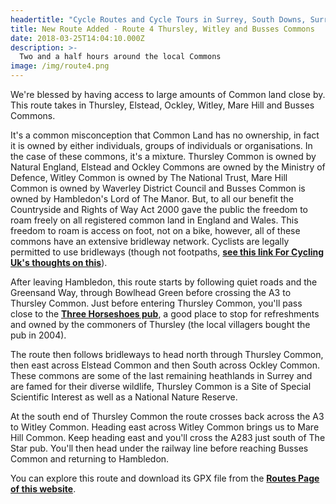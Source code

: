 ```yaml
---
headertitle: "Cycle Routes and Cycle Tours in Surrey, South Downs, Surrey Hills, West Sussex, Guildford, Haslemere, Farnham, Godalming, Chiddingfold and Petworth."
title: New Route Added - Route 4 Thursley, Witley and Busses Commons
date: 2018-03-25T14:04:10.000Z
description: >-
  Two and a half hours around the local Commons
image: /img/route4.png
---
```

We're blessed by having access to large amounts of Common land close by. This route takes in Thursley, Elstead, Ockley, Witley, Mare Hill and Busses Commons.

It's a common misconception that Common Land has no ownership, in fact it is owned by either individuals, groups of individuals or organisations. In the case of these commons, it's a mixture. Thursley Common is owned by Natural England, Elstead and Ockley Commons are owned by the Ministry of Defence, Witley Common is owned by The National Trust, Mare Hill Common is owned by Waverley District Council and Busses Common is owned by Hambledon's Lord of The Manor. But, to all our benefit the Countryside and Rights of Way Act 2000 gave the public the freedom to roam freely on all registered common land in England and Wales. This freedom to roam is access on foot, not on a bike, however, all of these commons have an extensive bridleway network. Cyclists are legally permitted to use bridleways (though not footpaths, **[see this link For Cycling Uk's thoughts on this](https://www.cyclinguk.org/campaigning/views-and-briefings/public-footpaths-england-wales)**).

After leaving Hambledon, this route starts by following quiet roads and the Greensand Way, through Bowlhead Green before crossing the A3 to Thursley Common. Just before entering Thursley Common, you'll pass close to the **[Three Horseshoes pub](http://threehorseshoesthursley.com)**, a good place to stop for refreshments and owned by the commoners of Thursley (the local villagers bought the pub in 2004).

The route then follows bridleways to head north through Thursley Common, then east across Elstead Common and then South across Ockley Common. These commons are some of the last remaining heathlands in Surrey and are famed for their diverse wildlife, Thursley Common is a Site of Special Scientific Interest as well as a National Nature Reserve.

At the south end of Thursley Common the route crosses back across the A3 to Witley Common. Heading east across Witley Common brings us to Mare Hill Common. Keep heading east and you'll cross the A283 just south of The Star pub. You'll then head under the railway line before reaching Busses Common and returning to Hambledon.

You can explore this route and download its GPX file from the **[Routes Page of this website](/routes/#route4)**. 